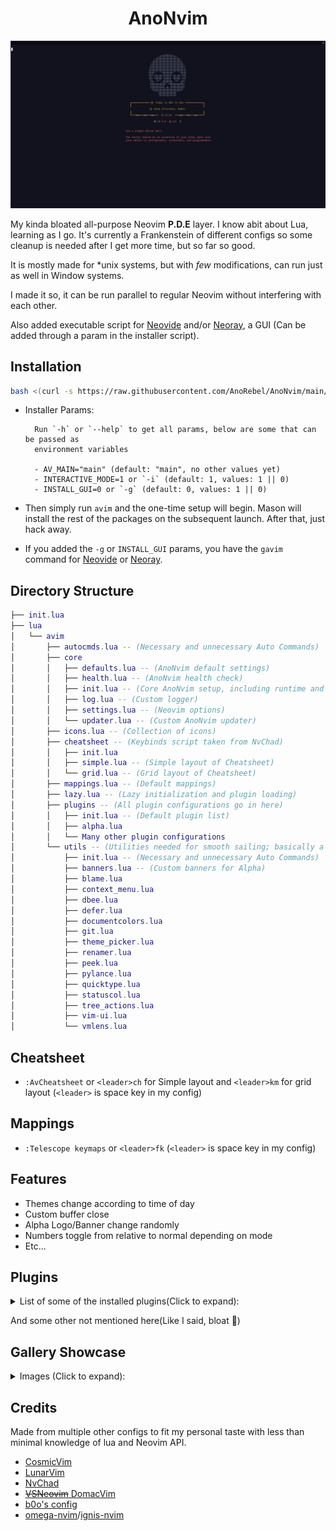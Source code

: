 <h1 align="center">AnoNvim</h1>

![AnoNvim](.media/avim-5.png)

My kinda bloated all-purpose Neovim **P.D.E** layer. I know abit about Lua, learning as I go. It's currently a
Frankenstein of different configs so some cleanup is needed after I get more time, but so far so good.

It is mostly made for \*unix systems, but with _few_ modifications, can run just as well in Window systems.

I made it so, it can be run parallel to regular Neovim without interfering with each other.

Also added executable script for [Neovide](https://neovide.dev) and/or [Neoray](https://github.com/hismailbulut/Neoray),
a GUI (Can be added through a param in the installer script).

## Installation

```sh
bash <(curl -s https://raw.githubusercontent.com/AnoRebel/AnoNvim/main/.install/installer.sh)
```

- Installer Params:

        Run `-h` or `--help` to get all params, below are some that can be passed as
        environment variables

        - AV_MAIN="main" (default: "main", no other values yet)
        - INTERACTIVE_MODE=1 or `-i` (default: 1, values: 1 || 0)
        - INSTALL_GUI=0 or `-g` (default: 0, values: 1 || 0)

- Then simply run `avim` and the one-time setup will begin. Mason will install the rest of the packages on the
  subsequent launch. After that, just hack away.
- If you added the `-g` or `INSTALL_GUI` params, you have the `gavim` command for [Neovide](https://neovide.dev) or
  [Neoray](https://github.com/hismailbulut/Neoray).

## Directory Structure

```lua
├── init.lua
├── lua
│   └── avim
│       ├── autocmds.lua -- (Necessary and unnecessary Auto Commands)
│       ├── core
│       │   ├── defaults.lua -- (AnoNvim default settings)
│       │   ├── health.lua -- (AnoNvim health check)
│       │   ├── init.lua -- (Core AnoNvim setup, including runtime and globals)
│       │   ├── log.lua -- (Custom logger)
│       │   ├── settings.lua -- (Neovim options)
│       │   └── updater.lua -- (Custom AnoNvim updater)
│       ├── icons.lua -- (Collection of icons)
│       ├── cheatsheet -- (Keybinds script taken from NvChad)
│       │   ├── init.lua
│       │   ├── simple.lua -- (Simple layout of Cheatsheet)
│       │   └── grid.lua -- (Grid layout of Cheatsheet)
│       ├── mappings.lua -- (Default mappings)
│       ├── lazy.lua -- (Lazy initialization and plugin loading)
│       ├── plugins -- (All plugin configurations go in here)
│       │   ├── init.lua -- (Default plugin list)
│       │   ├── alpha.lua
│       │   └── Many other plugin configurations
│       └── utils -- (Utilities needed for smooth sailing; basically a collection of methods that make AnoNvim work)
│           ├── init.lua -- (Necessary and unnecessary Auto Commands)
│           ├── banners.lua -- (Custom banners for Alpha)
│           ├── blame.lua
│           ├── context_menu.lua
│           ├── dbee.lua
│           ├── defer.lua
│           ├── documentcolors.lua
│           ├── git.lua
│           ├── theme_picker.lua
│           ├── renamer.lua
│           ├── peek.lua
│           ├── pylance.lua
│           ├── quicktype.lua
│           ├── statuscol.lua
│           ├── tree_actions.lua
│           ├── vim-ui.lua
│           └── vmlens.lua
```

## Cheatsheet

- `:AvCheatsheet` or `<leader>ch` for Simple layout and `<leader>km` for grid layout (`<leader>` is space key in my
  config)

## Mappings

- `:Telescope keymaps` or `<leader>fk` (`<leader>` is space key in my config)

## Features

- Themes change according to time of day
- Custom buffer close
- Alpha Logo/Banner change randomly
- Numbers toggle from relative to normal depending on mode
- Etc...

## Plugins

<details><summary>List of some of the installed plugins(Click to expand):</summary>

- [Alpha](https://github.com/goolord/alpha-nvim)
- [Better Escape](https://github.com/max397574/better-escape.nvim)
- [Barbecue](https://github.com/utilyre/barbecue.nvim)
- [Bufferline](https://github.com/akinsho/bufferline.nvim)
- [Codeium.vim](https://github.com/Exafunction/codeium.vim)
- [CodyAI](https://github.com/sourcegraph/sg.nvim)
- [Codeium.nvim](https://github.com/Exafunction/codeium.nvim)
- [Completions(Cmp)](https://github.com/hrsh7th/nvim-cmp)
- [Colorizer](https://github.com/NvChad/nvim-colorizer.lua)
- [Comment](https://github.com/numToStr/Comment.nvim)
- [Conflict](https://github.com/akinsho/git-conflict.nvim)
- [Dap](https://github.com/mfussenegger/nvim-dap)
- [Dbee](https://github.com/kndndrj/nvim-dbee)
- [Devicons](https://github.com/nvim-tree/nvim-web-devicons)
- [Diffview](https://github.com/sindrets/diffview.nvim)
- [Flutter](https://github.com/akinsho/flutter-tools.nvim)
- [Gitsigns](https://github.com/lewis6991/gitsigns.nvim)
- [Incline](https://github.com/b0o/incline.nvim)
- [Indentation](https://github.com/lukas-reineke/indent-blankline.nvim)
- [Leap](https://github.com/ggandor/leap.nvim)
- [LSP](https://github.com/neovim/nvim-lspconfig)
- [Lualine](https://github.com/nvim-lualine/lualine.nvim)
- [Mason](https://github.com/williamboman/mason.nvim)
- [Muren](https://github.com/AckslD/muren.nvim)
- [Mini](https://github.com/echasnovski/mini.nvim)
- [Neoclip](https://github.com/AcksID/nvim-neoclip.lua)
- [Neodev](https://github.com/folke/neodev.nvim)
- [Neotest](https://github.com/nvim-neotest/neotest)
- [Notify](https://github.com/rcarriga/nvim-notify)
- [Null LS](https://github.com/jose-elias-alvarez/null-ls.nvim)
- [None LS](https://github.com/nvimtools/none-ls.nvim)
- [NvimTree](https://github.com/nvim-tree/nvim-tree.lua)
- [Lazy](https://github.com/folke/lazy.nvim)
- [Persisted](https://github.com/olimorris/persisted.nvim)
- [Refactoring](https://github.com/ThePrimeagen/refactoring.nvim)
- [Rest APIs](https://github.com/rest-nvim/rest.nvim)
- [Scrollbar](https://github.com/kensyo/nvim-scrlbkun)
- [Spectre](https://github.com/nvim-pack/nvim-spectre)
- [Surround](https://github.com/kylechui/nvim-surround)
- [Symbols Outline](https://github.com/simrat39/symbols-outline.nvim)
- [Tabnine](https://github.com/tzachar/cmp-tabnine)
- [Telescope](https://github.com/nvim-telescope/telescope.nvim)
- [Terminal](https://github.com/akinsho/toggleterm.nvim)
- [ToDo](https://github.com/folke/todo-comments.nvim)
- [Treesitter](https://github.com/nvim-treesitter/nvim-treesitter)
- [Trouble](https://github.com/folke/trouble.nvim)
- [Twilight](https://github.com/folke/twilight.nvim)
- [Which Key](https://github.com/folke/which-key.nvim)
- [WinShift](https://github.com/sindrets/winshift.nvim)
- [Zen](https://github.com/folke/zen-mode.nvim)
- And more... (Total is about 130+ 😁)

</details>

And some other not mentioned here(Like I said, bloat 🤷)

## Gallery Showcase

<details><summary>Images (Click to expand):</summary>

![AnoNvim](.media/avim-1.png)

![NvimTree](.media/avim-2.png)

![UI](.media/avim-3.png)

![Telescope](.media/avim-4.png)

</details>

## Credits

Made from multiple other configs to fit my personal taste with less than minimal knowledge of lua and Neovim API.

- [CosmicVim](https://github.com/CosmicNvim/CosmicNvim)
- [LunarVim](https://github.com/LunarVim/LunarVim)
- [NvChad](https://github.com/NvChad/NvChad)
- [~~VSNeovim~~ DomacVim](https://github.com/DomacsVim/DomacsVim)
- [b0o's config](https://github.com/b0o/nvim-conf)
- [omega-nvim](https://github.com/max397574/omega-nvim)/[ignis-nvim](https://github.com/max397574/ignis-nvim)
